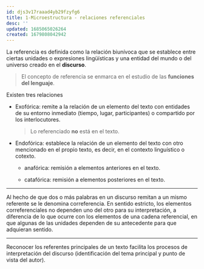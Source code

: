 ```yaml
---
id: djs3v17raaad4yb29fzyfg6
title: 1-Microestructura - relaciones referenciales
desc: ''
updated: 1685065026264
created: 1679808042942
---
```


La referencia es definida como la relación biunívoca que se establece entre ciertas unidades o expresiones lingüísticas y una entidad del mundo o del universo creado en el **discurso**.

> El concepto de referencia se enmarca en el estudio de las **funciones del lenguaje**.

Existen tres relaciones

- Exofórica: remite a la relación de un elemento del texto con entidades de su entorno inmediato (tiempo, lugar, participantes) o compartido por los interlocutores.

    > Lo referenciado **no** está en el texto.

- Endofórica: establece la relación de un elemento del texto con otro mencionado en el propio texto, es decir, en el contexto linguístico o cotexto.

    - anafórica: remisión a elementos anteriores en el texto.

    - catafórica: remisión a elementos posteriores en el texto.

---

Al hecho de que dos o más palabras en un discurso remitan a un mismo referente se le denomina correferencia. En sentido estricto, los elementos correferenciales no dependen uno del otro para su interpretación, a diferencia de lo que ocurre con los elementos de una cadena referencial, en que algunas de las unidades dependen de su
antecedente para que adquieran sentido.

---

Reconocer los referentes principales de un texto facilita los procesos de interpretación del discurso (identificación del tema principal y punto de vista del autor).